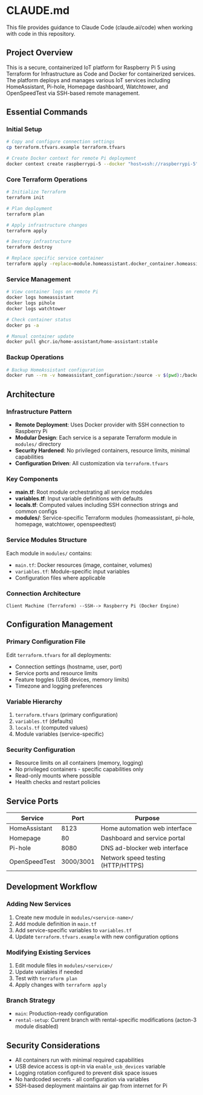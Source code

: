 # CLAUDE.md

This file provides guidance to Claude Code (claude.ai/code) when working with code in this repository.

## Project Overview

This is a secure, containerized IoT platform for Raspberry Pi 5 using Terraform for Infrastructure as Code and Docker for containerized services. The platform deploys and manages various IoT services including HomeAssistant, Pi-hole, Homepage dashboard, Watchtower, and OpenSpeedTest via SSH-based remote management.

## Essential Commands

### Initial Setup
```bash
# Copy and configure connection settings
cp terraform.tfvars.example terraform.tfvars

# Create Docker context for remote Pi deployment
docker context create raspberrypi-5 --docker "host=ssh://raspberrypi-5"
```

### Core Terraform Operations
```bash
# Initialize Terraform
terraform init

# Plan deployment
terraform plan

# Apply infrastructure changes
terraform apply

# Destroy infrastructure
terraform destroy

# Replace specific service container
terraform apply -replace=module.homeassistant.docker_container.homeassistant
```

### Service Management
```bash
# View container logs on remote Pi
docker logs homeassistant
docker logs pihole
docker logs watchtower

# Check container status
docker ps -a

# Manual container update
docker pull ghcr.io/home-assistant/home-assistant:stable
```

### Backup Operations
```bash
# Backup HomeAssistant configuration
docker run --rm -v homeassistant_configuration:/source -v $(pwd):/backup alpine tar czf /backup/homeassistant-backup.tar.gz -C /source .
```

## Architecture

### Infrastructure Pattern
- **Remote Deployment**: Uses Docker provider with SSH connection to Raspberry Pi
- **Modular Design**: Each service is a separate Terraform module in `modules/` directory
- **Security Hardened**: No privileged containers, resource limits, minimal capabilities
- **Configuration Driven**: All customization via `terraform.tfvars`

### Key Components
- **main.tf**: Root module orchestrating all service modules
- **variables.tf**: Input variable definitions with defaults
- **locals.tf**: Computed values including SSH connection strings and common configs
- **modules/**: Service-specific Terraform modules (homeassistant, pi-hole, homepage, watchtower, openspeedtest)

### Service Modules Structure
Each module in `modules/` contains:
- `main.tf`: Docker resources (image, container, volumes)
- `variables.tf`: Module-specific input variables
- Configuration files where applicable

### Connection Architecture
```
Client Machine (Terraform) --SSH--> Raspberry Pi (Docker Engine)
```

## Configuration Management

### Primary Configuration File
Edit `terraform.tfvars` for all deployments:
- Connection settings (hostname, user, port)
- Service ports and resource limits
- Feature toggles (USB devices, memory limits)
- Timezone and logging preferences

### Variable Hierarchy
1. `terraform.tfvars` (primary configuration)
2. `variables.tf` (defaults)
3. `locals.tf` (computed values)
4. Module variables (service-specific)

### Security Configuration
- Resource limits on all containers (memory, logging)
- No privileged containers - specific capabilities only
- Read-only mounts where possible
- Health checks and restart policies

## Service Ports

| Service | Port | Purpose |
|---------|------|---------|
| HomeAssistant | 8123 | Home automation web interface |
| Homepage | 80 | Dashboard and service portal |
| Pi-hole | 8080 | DNS ad-blocker web interface |
| OpenSpeedTest | 3000/3001 | Network speed testing (HTTP/HTTPS) |

## Development Workflow

### Adding New Services
1. Create new module in `modules/<service-name>/`
2. Add module definition in `main.tf`
3. Add service-specific variables to `variables.tf`
4. Update `terraform.tfvars.example` with new configuration options

### Modifying Existing Services
1. Edit module files in `modules/<service>/`
2. Update variables if needed
3. Test with `terraform plan`
4. Apply changes with `terraform apply`

### Branch Strategy
- `main`: Production-ready configuration
- `rental-setup`: Current branch with rental-specific modifications (acton-3 module disabled)

## Security Considerations

- All containers run with minimal required capabilities
- USB device access is opt-in via `enable_usb_devices` variable
- Logging rotation configured to prevent disk space issues
- No hardcoded secrets - all configuration via variables
- SSH-based deployment maintains air gap from internet for Pi